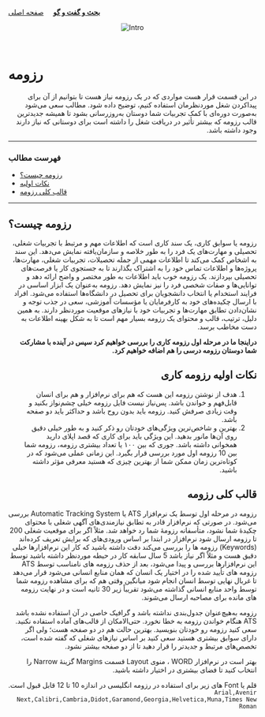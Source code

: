 <div align="left" markdown="1">

[**بحث و گفت و گو**](https://github.com/LaneZero/FireUpJob/issues) &nbsp;&nbsp;&nbsp; [صفحه اصلی](https://github.com/LaneZero/FireUpJob)
</div>

<div align=center markdown="1">

![Intro](https://user-images.githubusercontent.com/46918547/260329735-10f51dac-8704-4b8b-a44e-b68f6877d5ea.jpeg)

<br>
</div>

# رزومه
<div dir="rtl" markdown="1">
در این قسمت قرار هست مواردی که در یک رزومه نیاز هست تا بتوانیم از آن برای پیداکردن شغل موردنظرمان استفاده کنیم، توضیح داده شود. مطالب سعی می‌شود به‌صورت دوره‌ای با کمک تجربیات شما دوستان به‌روزرسانی بشود تا همیشه جدیدترین قالب رزومه که بیشتر تأثیر در دریافت شغل را داشته است برای دوستانی که نیاز دارند وجود داشته باشد.
</div>

<div dir=“rtl” markdown=“1”>

***
### فهرست مطالب

- [رزومه چیست؟](#%D8%B1%D8%B2%D9%88%D9%85%D9%87-%DA%86%DB%8C%D8%B3%D8%AA%D8%9F)
- [نکات اولیه](#)
- [قالب کلی رزومه](#)

***

</div>


## رزومه چیست؟
<div dir="rtl" markdown="1">
رزومه یا سوابق کاری، یک سند کاری است که اطلاعات مهم و مرتبط با تجربیات شغلی، تحصیلی و مهارت‌های یک فرد را به طور خلاصه و سازمان‌یافته نمایش می‌دهد. این سند به اشخاص کمک می‌کند تا اطلاعات مهمی از جمله تحصیلات، تجربیات شغلی، مهارت‌ها، پروژه‌ها و اطلاعات تماس خود را به اشتراک بگذارند تا به جستجوی کار یا فرصت‌های تحصیلی بپردازند. یک رزومه خوب باید اطلاعات به طور مختصر و واضح ارائه دهد و توانایی‌ها و صفات شخصی فرد را نیز نمایش دهد.
رزومه به‌عنوان یک ابزار اساسی در فرایند استخدام یا انتخاب دانشجویان برای تحصیل در دانشگاه‌ها استفاده می‌شود. افراد با ارسال چکیده‌های خود به کارفرمایان یا مؤسسات آموزشی، سعی در جذب توجه و نشان‌دادن تطابق مهارت‌ها و تجربیات خود با نیازهای موقعیت موردنظر دارند. به همین دلیل، ترتیب، قالب و محتوای یک رزومه بسیار مهم است تا به شکل بهینه اطلاعات به دست مخاطب برسد.

**دراینجا ما در مرحله اول رزومه کاری را بررسی خواهیم کرد سپس در آینده با مشارکت شما دوستان رزومه درسی را هم اضافه خواهیم کرد.**

</div>
<div dir="rtl" markdown="1">

## نکات اولیه رزومه کاری
1. هدف از نوشتن رزومه این هست که هم برای نرم‌افزار و هم برای انسان قابل‌فهم و خواندن باشد. پس‌نیاز نیست فایل رزومه خیلی چشم‌نواز بکنید و وقت زیادی صرفش کنید. رزومه باید بدون روح باشد و حداکثر باید دو صفحه باشد.
2. بهترین و شاخص‌ترین ویژگی‌های خودتان رو ذکر کنید و به طور خیلی دقیق روی آن‌ها مانور بدهید. این ویژگی باید برای کاری که قصد اپلای دارید همخوانی داشته باشد. جوری که بین ۱۰۰ یا تعداد بیشتری رزومه، رزومه شما بین 10 رزومه اول مورد بررسی قرار بگیرد. این زمانی عملی می‌شود که در کوتاه‌ترین زمان ممکن شما از بهترین چیزی که هستید معرفی مؤثر داشته باشید.

## قالب کلی رزومه
رزومه در مرحله اول توسط یک نرم‌افزار ATS یا Automatic Tracking System بررسی می‌شود. در صورتی که نرم‌افزار قادر به تطابق نیازمندی‌های آگهی شغلی با محتوای چکیدهٔ شما نشود، متأسفانه رزومهٔ شما رد خواهد شد. مثلاً اگر برای موقعیت شغلی 200 تا رزومه ارسال شود نرم‌افزار در ابتدا بر اساس ورودی‌های که برایش تعریف کرده‌اند (Keywords) رزومه ها را بررسی می‌کند دقت داشته باشید که کار این نرم‌افزارها خیلی دقیق هست و مثلاً اگر نیاز باشد 5 سال سابقه کار در حیطه موردنظر داشته باشید توسط این نرم‌افزارها بررسی و پیدا می‌شود، بعد از حذف رزومه های نامناسب توسط ATS رزومه های تأیید شده را در اختیار یک انسان که همان منابع انسانی می‌شود قرار می‌دهد تا غربال نهایی توسط انسان انجام شود میانگین وقتی هم که برای مشاهده رزومه شما توسط واحد منابع انسانی گذاشته می‌شود تقریباً زیر 30 ثانیه است و در نهایت رزومه های مانده برای مصاحبه ارسال می‌شوند.

رزومه به‌هیچ‌عنوان جدول‌بندی نداشته باشد و گرافیک خاصی در آن استفاده نشده باشد ATS هنگام خواندن رزومه به خطا نخورد. حتی‌الامکان از قالب‌های آماده استفاده نکنید. سعی کنید رزومه رو خودتان بنویسید. بهترین حالت هم در دو صفحه هست؛ ولی اگر دارای سوابق بیشتری هستید سعی کنید بر اساس نیازهای شغلی که گفته شده است، تخصص‌های مرتبط و جدیدتر را قرار دهید تا از دو صفحه بیشتر نشود.

بهتر است در نرم‌افزار WORD ، منوی Layout قسمت Margins گزینهٔ Narrow را انتخاب کنید تا فضای بیشتری در اختیار داشته باشید.

قلم یا Font های زیر برای استفاده در رزومه انگلیسی در اندازه 10 تا 12 قابل قبول است.
`
Arial,Avenir Next,Calibri,Cambria,Didot,Garamond,Georgia,Helvetica,Muna,Times New Roman
`


</div>